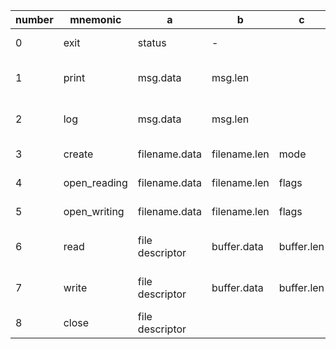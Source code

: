 | number | mnemonic     | a               | b            | c          | d    | description                          |
| ------ | ------------ | --------------- | ------------ | ---------- | ---- | ------------------------------------ |
| 0      | exit         | status          | -            |            |      | Exits the program.                   |
| 1      | print        | msg.data        | msg.len      |            |      | Prints the message to stdout.        |
| 2      | log          | msg.data        | msg.len      |            |      | Logs the message to stderr.          |
| 3      | create       | filename.data   | filename.len | mode       |      | Creates the file.                    |
| 4      | open_reading | filename.data   | filename.len | flags      | mode | Opens the file.                      |
| 5      | open_writing | filename.data   | filename.len | flags      | mode | Opens the file.                      |
| 6      | read         | file descriptor | buffer.data  | buffer.len |      | Reads from the file into the buffer. |
| 7      | write        | file descriptor | buffer.data  | buffer.len |      | Write to the file from the buffer.   |
| 8      | close        | file descriptor |              |            |      | Close the file.                      |
